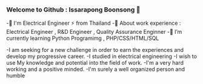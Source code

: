 ### Welcome to Github : Issarapong Boonsong  👋

 -💬 I'm Electrical Engineer ⚡ from Thailand 
 -🔭 About work experience : Electrical Engineer , R&D Engineer , Quality Assurance Enginner
 -🌱 I’m currently learning Python Programimg , PHP/CSS/HTML/SQL 
 
-I am seeking for a new challenge in order to earn the experiences and develop my progressive career. 
-I studied in electrical engineering 
-I wish to use My knowledge and potential into the field of work. 
-I'm a very hard working and a positive minded.
-I'm surely a well organized person and humble


 
<!--
**IssarapongB/IssarapongB** is a ✨ _special_ ✨ repository because its `README.md` (this file) appears on your GitHub profile.

Here are some ideas to get you started:

- 🔭 I’m currently working on ...
- 🌱 I’m currently learning ...
- 👯 I’m looking to collaborate on ...
- 🤔 I’m looking for help with ...
- 💬 Ask me about ...
- 📫 How to reach me: ...
- 😄 Pronouns: ...
- ⚡ Fun fact: ...
-->

